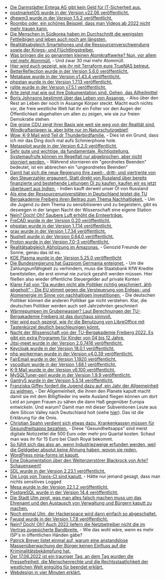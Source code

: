 * [Die Darmstädter Entega AG gibt kein Geld für IT-Sicherheit aus.](https://www.borncity.com/blog/2022/06/13/energieversorger-entega-ag-von-cyberangriff-betroffen/)
* [postmarketOS wurde in der Version v22.06 veröffentlicht.](https://postmarketos.org/blog/2022/06/12/v22.06-release/)
* [dhewm3 wurde in der Version 1.5.2 veröffentlicht.](https://github.com/dhewm/dhewm3/releases/tag/1.5.2)
* [Roombo oder, ein schönes Beispiel, dass man Videos ab 2022 nicht mehr trauen kann.](https://www.youtube.com/watch?v=71c80ab_TgQ)
* [Die Menschen in Südkorea haben im Durchschnitt die wenigsten Fettleibigen und leben auch noch am längsten.](https://www.youtube.com/watch?v=gbVaIaaFbyI)
* [Realitätsabgleich Smartphones und die Ressourcenverschwendung sowie der Kriegs- und Flüchtlingstreiber.](http://freibergeragenda21.de/aktionswoche-rund-ums-handy-und-ressourcen/)
* [Was bringen die so genannten kleinen Atomkraftwerke? Nun, vor allem viel mehr Atommüll.](https://www.sonnenseite.com/de/wissenschaft/kleine-reaktoren-verschaerfen-atommuell-problem/) - Und zwar 30 mal mehr Atommüll.
* [Hier wird euch gezeigt, wie ihr mit Terraform eure TrueNAS betreut.](https://opensource.com/article/22/6/terraform-truenas)
* [BetterReflection wurde in der Version 5.6.0 veröffentlicht.](https://github.com/Roave/BetterReflection/releases/tag/5.6.0)
* [Metabase wurde in der Version v1.43.4 veröffentlicht.](https://github.com/metabase/metabase/releases/tag/v0.43.3)
* [phpstan wurde in der Version 1.7.13 veröffentlicht.](https://github.com/phpstan/phpstan/releases/tag/1.7.13)
* [rqlite wurde in der Version v7.5.1 veröffentlicht.](https://github.com/rqlite/rqlite/releases/tag/v7.5.1)
* [Arte zeigt mal wie gut ihre Dokumentation sind. Gehen, das Allheilmittel](https://www.youtube.com/watch?v=zxWHMzyKsJA)
* [Boris Johnsons bestimmt über das Leben von Assange.](https://netzpolitik.org/2022/auslieferungsverfahren-boris-johnsons-innenministerin-hat-das-leben-von-assange-in-der-hand/) - Also über den Rest an Leben der noch in Assange Körper steckt. Macht euch nichts vor, die freie westliche Welt hat ihr ein Folter vor den Augen der Öffentlichkeit abgehalten um allen zu zeigen, wie sie zur freien Demokratie stehen
* [Die grüne CDU zeigt ihrer Basis wie weit sie weg von der Realität sind, Windkraftanlagen ja, aber bitte nur im Naturschutzgebiet!](https://www.sonnenseite.com/de/politik/habeck-plant-wind-ampel-und-laviert-beim-artenschutz/)
* [Wow, K-9 Mail wird Teil dr Thunderbirdfamilie.](https://lwn.net/Articles/897712/) - Dies ist ein Grund, dass ich mir das Ding doch mal aufs Schmierphone hole.
* [Metasploit wurde in der Version 6.2.0 veröffentlicht.](https://www.bleepingcomputer.com/news/security/metasploit-620-improves-credential-theft-smb-support-features-more/)
* [Sehr gute und wichtige, da fundamentale, Richtigstellung. Systemaufrufe können im Regelfall nur abgebrochen, aber nicht storniert werden.](https://utcc.utoronto.ca/~cks/space/blog/unix/SystemCallsNotCancellable) - Während stornieren ein "geordnetes Beenden" bedeutet, ist ein abbrechen ein "ungeordnetes Beenden"
* [Damit hat sich die neue Regierung ihre zweit-, dritt- und viertrente von den Steuerzahler ergaunert. Statt direkt von Russland über bereits finanzierte und bestehende Leitungen Öl zu kaufen, kaufen wir es jetzt überteuert aus Indien.](https://blog.fefe.de/?ts=9c599a67) - Indien kauft derweil unser Öl von Russland
* [Als eine der Ressourcenuniversitäten in Deutschland leistet die TU Bergakademie Freiberg ihren Beitrag zum Thema Nachhaltigkeit.](https://tu-freiberg.de/presse/nacht-der-wissenschaft-und-wirtschaft-zeigt-freiberger-beitrag-zu-weltweiter-nachhaltigkeit) - Um die Jugend zu dem Thema zu sensibilisieren und zu begeistern, gibt es deswegen in der langen Nacht der Wissenschaft eine eigene Station
* [Nein? Doch! Oh? Saubere Luft erhöht die Ernteerträge.](https://www.sonnenseite.com/de/wissenschaft/studie-weniger-luftverschmutzung-fuehrt-zu-hoeheren-ernteertraegen-fuehrt/)
* [FreCAD wurde in der Version 0.20 veröffentlicht.](https://www.phoronix.com/scan.php?page=news_item&px=FreeCAD-0.20-Released)
* [phpstan wurde in der Version 1.7.14 veröffentlicht.](https://github.com/phpstan/phpstan/releases/tag/1.7.14)
* [grav wurde in der Version 1.7.34 veröffentlicht.](https://github.com/getgrav/grav/releases/tag/1.7.34)
* [Nushell wurde in der Version 0.64.0 veröffentlicht.](https://github.com/nushell/nushell/releases/tag/0.64.0)
* [Proton wurde in der Version 7.0-3 veröffentlicht.](https://www.phoronix.com/scan.php?page=news_item&px=Proton-7.0-3-Released)
* [Realitätsabgleich Abholzung im Amazonas.](https://netzfrauen.org/2022/06/14/brazil-11/) - Genozid Freunde der Sonne, genau das ist es.
* [KDE Plasma wurde in der Version 5.25.0 veröffentlicht](https://lwn.net/Articles/897848/)
* [Die Bundesregierung hat Gazprom Germania enteignet.](https://blog.fefe.de/?ts=9c56667e) - Um die Zahlungsunfähigkeit zu verhindern, muss die Staatsbank KfW Kredite bereitstellen, die erst einmal nie zurück gezahlt werden müssen. Hier fließen also wieder öffentliche Steuergelder auf private Konten
* [Klarer Fall von "Da wurden nicht alle Politiker richtig geschmiert, ähh abgeholt" - Die EU stimmt gegen die Versteuerung von Erdgas- und Atomenergie im Sinne von nachhaltigen Investitionen.](https://www.sonnenseite.com/de/politik/eu-ausschuesse-lehnen-taxonomie-ab/) - Die deutschen Politiker können die anderen Politiker gar nicht verstehen. Klar, die deutschen Politiker werden auch seit Jahrzehnten geschmiert
* [Wärmepumpen im Grubenwasser? Laut Berechnungen der TU-Bergakademie Freiberg ist das durchaus sinnvoll.](https://tu-freiberg.de/presse/grubenwassernutzung-mit-waermepumpe-studie-bestaetigt-potenzial-fuer-kommunale-versorgung)
* [Hier wird euch gezeigt, wie ihr die Benutzung von LibreOffice mit Tastenkürzel deutlich beschleunigen könnt.](https://opensource.com/article/22/6/libreoffice-keyboard-shortcuts)
* [Nacht der Wissenschaft von der TU-Bergakademie Freiberg 2022. Es gibt ein extra Programm für Kinder von 04 bis 12 Jahre.](https://www.ndww-freiberg.de/programm/programm-fuer-kinder)
* [Jitsi-meet wurde in der Version 2.0.7416 veröffentlicht.](https://github.com/jitsi/jitsi-meet/releases/tag/stable/jitsi-meet_7416)
* [Keycloak wurde in der Version 18.0.1 veröffentlicht.](https://github.com/keycloak/keycloak/releases/tag/18.0.1)
* [php workerman wurde in der Version v4.0.39 veröffentlicht.](https://github.com/walkor/workerman/releases/tag/v4.0.39)
* [FairEmail wurde in der Version 1.1920 veröffentlicht.](https://github.com/M66B/FairEmail/releases/tag/1.1920)
* [vscodium wurde in der Version 1.68.1 veröffentlicht.](https://github.com/VSCodium/vscodium/releases/tag/1.68.1)
* [K-9 Mail wurde in der Version v6.100 veröffentlicht.](https://github.com/thundernest/k-9/releases/tag/6.100)
* [MySQLTuner-perl wurde in der Version 1.9.9 veröffentlicht.](https://github.com/major/MySQLTuner-perl/releases/tag/v1.9.9)
* [Gantry5 wurde in der Version 5.5.14 veröffentlicht.](https://github.com/gantry/gantry5/releases/tag/5.5.14)
* [Franziska Giffey fordert die Jugend dazu auf, ein Jahr der Allgemeinheit zu widmen.](https://blog.fefe.de/?ts=9c54834d) - Der Allgemeinheit, die ihnen den Planete kaputt macht damit sie mit dem Billigflieder ins weite Ausland fliegen können um dort Leid an jungen Frauen zu sähen die dann Haß gegenüber Europa entwickeln. Und warum? Damit man mit dieser Subventionen Leute aus dem Silicon Valley nach Deutschland holt (siehe [hier](https://blog.fefe.de/?ts=9c555db0)). Das ist die Erklärung für die Omis.
* [Christian Spahn verdient sich etwas dazu, Krankenkassen müssen für Gesundheitsapps bezahlen.](https://blog.fefe.de/?ts=9c55c80a) - Diese "Gesundheitsapps" sind meist digitale Notizzettel die 500 Euro oder mehr pro Quartal kosten. Schaut man was ihr für 15 Euro bei Clash Royal bekommt.
* [So fühlt sich das also an, wenn Industriezweige erfunden werden, weil die Geldgeber absolut keine Ahnung haben, wovon sie reden.](https://blog.fefe.de/?ts=9c55dd7c)
* [WordPress ninja-forms ist kaputt.](https://www.bleepingcomputer.com/news/security/730k-wordpress-sites-force-updated-to-patch-critical-plugin-bug/)
* [Eine Dokumentation über den Weltenzerstörer Blackrock von Arte? Schauenswert!](https://www.youtube.com/watch?v=C-MzdyL1_6w)
* [SDL wurde in der Version 2.23.1 veröffentlicht.](https://www.phoronix.com/scan.php?page=news_item&px=SDL-2.23.1-Released)
* [Die Logs von Travis-CI sind kaputt.](https://www.borncity.com/blog/2022/06/17/potenziell-mehr-als-770-millionen-logs-der-travis-ci-api-kompromittiert/) - Hätte nur jemand gesagt, dass man nichts sensitives Logged
* [Mesa wurde in der Version 22.1.2 veröffentlicht.](https://www.phoronix.com/scan.php?page=news_item&px=Mesa-22.1.2-Released)
* [PostgreSQL wurde in der Version 14.4 veröffentlicht.](https://www.postgresql.org/about/news/postgresql-144-released-2470/)
* [Die Stadt Ulm zeigt, was man alles falsch machen muss um das Ehrenamt und den Austausch von Verwaltung und Bürgern kaputt zu machen.](https://netzpolitik.org/2022/stadtverwaltung-ulm-an-peinlichkeit-kaum-zu-ueberbieten/)
* [Noch einmal Ulm, der Hackerspace wird dann einfach so abgeschaltet.](https://gesundheits-universum.de/msm-koerpereigener-schwefel/)
* [Fwupd wurde in der Version 1.7.8 veröffentlicht.](https://www.phoronix.com/scan.php?page=news_item&px=Fwupd-1.7.8-Released)
* [Nein? Doch! Oh? Auch 2022 liefern die Netzbetreiber nicht die im Vertrag zugesicherte Bandbreite.](https://netzpolitik.org/2022/breitbandmessung-netzbetreiber-liefern-weiter-nicht-die-versprochene-internetgeschwindigkeit/) - Wie das wohl wäre, wenn es mehr ISP's in öffentlichen Händen gäbe?
* [Patrick Breyer listet einmal auf, warum eine anstandslose Massenüberwachung der Bürger keinen Einfluss auf die Kriminalitätsbekämpfung hat.](https://www.patrick-breyer.de/warum-flaechendeckende-vorratsdatenspeicherung-keinen-einfluss-auf-die-kriminalitaetsbekaempfung-hat/)
* [Der 17.06.2022 ist ein trauriger Tag, an dem Tag wurden die Pressefreiheit, die Menschenrechte und die Rechtsstaatlichkeit der westlichen Welt entgültig für beendet erklärt.](https://netzpolitik.org/2022/auslieferung-von-julian-assange-angriff-auf-die-pressefreiheit-von-uns-allen/)
* [Webdesign in vier Minuten erklärt.](https://jgthms.com/web-design-in-4-minutes/)
